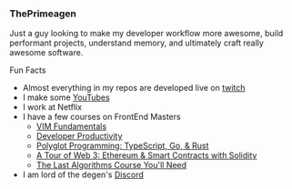 ### ThePrimeagen

Just a guy looking to make my developer workflow more awesome, build performant
projects, understand memory, and ultimately craft really awesome software.

Fun Facts
* Almost everything in my repos are developed live on [twitch](https://twitch.tv/ThePrimeagen)
* I make some [YouTubes](https://youtube.com/ThePrimeagen)
* I work at Netflix
* I have a few courses on FrontEnd Masters
  * [VIM Fundamentals](https://frontendmasters.com/courses/vim-fundamentals/)
  * [Developer Productivity](https://frontendmasters.com/courses/developer-productivity/)
  * [Polyglot Programming: TypeScript, Go, & Rust](https://frontendmasters.com/courses/typescript-go-rust)
  * [A Tour of Web 3: Ethereum & Smart Contracts with Solidity](https://frontendmasters.com/courses/web3-smart-contracts/)
  * [The Last Algorithms Course You'll Need](https://frontendmasters.com/courses/algorithms/)
* I am lord of the degen's [Discord](https://discord.gg/ThePrimeagen)
